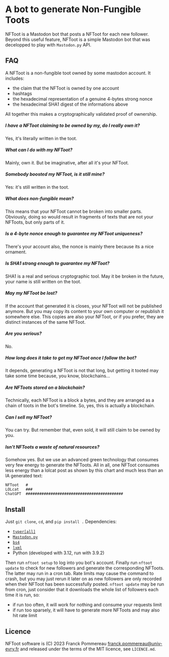 # A bot to generate Non-Fungible Toots

NFToot is a Mastodon bot that posts a NFToot for each new follower.
Beyond this useful feature, NFToot is a simple Mastodon bot that was decelopped to play with `Mastodon.py` API.

## FAQ

A NFToot is a non-fungible toot owned by some mastodon account.
It includes:
 - the claim that the NFToot is owned by one account
 - hashtags
 - the hexadecimal representation of a genuine 4-bytes strong nonce
 - the hexadecimal SHA1 digest of the informations above

All together this makes a cryptographically validated proof of ownership.

##### I have a NFToot claiming to be owned by my, do I really own it?

Yes, it's literally written in the toot.

##### What can I do with my NFToot?
 
Mainly, own it.
But be imaginative, after all it's your NFToot.

##### Somebody boosted my NFToot, is it still mine?
  
Yes: it's still written in the toot.

##### What does non-fungible mean?

This means that your NFToot cannot be broken into smaller parts.
Obviously, doing so would result in fragments of texts that are not your NFToots, but only parts of it.

##### Is a 4-byte nonce enough to guarantee my NFToot uniqueness?

There's your account also, the nonce is mainly there because its a nice ornament.

##### Is SHA1 strong enough to guarantee my NFToot?

SHA1 is a real and serious cryptographic tool.
May it be broken in the future, your name is still written on the toot.

##### May my NFToot be lost?

If the account that generated it is closes, your NFToot will not be published anymore.
But you may copy its content to your own computer or republish it somewhere else.
This copies are also your NFToot, or if you prefer, they are distinct instances of the same NFToot.

##### Are you serious?

No.

##### How long does it take to get my NFToot once I follow the bot?

It depends, generating a NFToot is not that long, but getting it tooted may take some time because, you know, blockchains...

##### Are NFToots stored on a blockchain?

Technically, each NFToot is a block a bytes, and they are arranged as a chain of toots in the bot's timeline.
So, yes, this is actually a blockchain.

##### Can I sell my NFToot?

You can try.
But remember that, even sold, it will still claim to be owned by you.

##### Isn't NFToots a waste of natural resources?

Somehow yes.
But we use an advanced green technology that consumes very few energy to generate the NFToots.
All in all, one NFToot consumes less energy than a lolcat post as shown by this chart and much less than an IA generated text:

```
NFToot   #
LOLcat   ###
ChatGPT  ###########################################
```

## Install

Just `git clone`, `cd`, and `pip install .`
Dependencies:
 - [`typer[all]`](https://typer.tiangolo.com/)
 - [`Mastodon.py`](https://github.com/halcy/Mastodon.py)
 - [`bs4`](https://www.crummy.com/software/BeautifulSoup/)
 - [`lxml`](https://lxml.de/)
 - Python (developed with 3.12, run with 3.9.2)

Then run `nftoot setup` to log into you bot's account.
Finally run `nftoot update` to check for new followers and generate the corresponding NFToots.
The latter may run in a cron tab.
Rate limits may cause the command to crash, but you may just rerun it later on as new followers are only recorded when their NFToot has been successfully posted.
`nftoot update` may be run from cron, just consider that it downloads the whole list of followers each time it is run, so:
 - if run too often, it will work for nothing and consume your requests limit
 - if run too sparsely, it will have to generate more NFToots and may also hit rate limit

## Licence

NFToot software is (C) 2023 Franck Pommereau <franck.pommereau@univ-evry.fr> and released under the terms of the MIT licence, see `LICENCE.md`.
